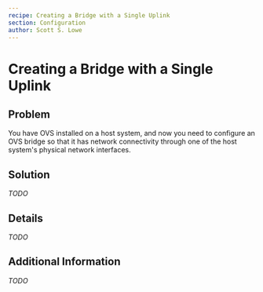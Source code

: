 ```yaml
---
recipe: Creating a Bridge with a Single Uplink
section: Configuration
author: Scott S. Lowe
---
```


# Creating a Bridge with a Single Uplink

## Problem

You have OVS installed on a host system, and now you need to configure an OVS bridge so that it has network connectivity through one of the host system's physical network interfaces.

## Solution

_TODO_

## Details

_TODO_

## Additional Information

_TODO_
